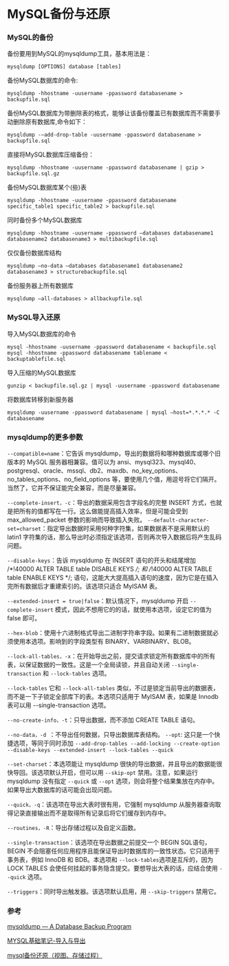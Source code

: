 # MySQL备份与还原

### MySQL的备份

备份要用到MySQL的mysqldump工具，基本用法是：
```
mysqldump [OPTIONS] database [tables]
```
备份MySQL数据库的命令:
```
mysqldump -hhostname -uusername -ppassword databasename > backupfile.sql
```
备份MySQL数据库为带删除表的格式，能够让该备份覆盖已有数据库而不需要手动删除原有数据库,命令如下：
```
mysqldump -–add-drop-table -uusername -ppassword databasename > backupfile.sql
```

<!--more-->

直接将MySQL数据库压缩备份：
```
mysqldump -hhostname -uusername -ppassword databasename | gzip > backupfile.sql.gz
```
备份MySQL数据库某个(些)表
```
mysqldump -hhostname -uusername -ppassword databasename specific_table1 specific_table2 > backupfile.sql
```
同时备份多个MySQL数据库
```
mysqldump -hhostname -uusername -ppassword –databases databasename1 databasename2 databasename3 > multibackupfile.sql
```
仅仅备份数据库结构
```
mysqldump –no-data –databases databasename1 databasename2 databasename3 > structurebackupfile.sql
```
备份服务器上所有数据库
```
mysqldump –all-databases > allbackupfile.sql
```

### MySQL导入还原
导入MySQL数据库的命令
```
mysql -hhostname -uusername -ppassword databasename < backupfile.sql
mysql -hhostname -ppassword databasename tablename < backuptablefile.sql
```
导入压缩的MySQL数据库
```
gunzip < backupfile.sql.gz | mysql -uusername -ppassword databasename
```
将数据库转移到新服务器
```
mysqldump -uusername -ppassword databasename | mysql –host=*.*.*.* -C databasename
```

### mysqldump的更多参数

`--compatible=name`：它告诉 mysqldump，导出的数据将和哪种数据库或哪个旧版本的 MySQL 服务器相兼容。值可以为 ansi、mysql323、mysql40、postgresql、oracle、mssql、db2、maxdb、no_key_options、no_tables_options、no_field_options 等，要使用几个值，用逗号将它们隔开。当然了，它并不保证能完全兼容，而是尽量兼容。

`--complete-insert，-c`：导出的数据采用包含字段名的完整 INSERT 方式，也就是把所有的值都写在一行。这么做能提高插入效率，但是可能会受到 max_allowed_packet 参数的影响而导致插入失败。
`--default-character-set=charset`：指定导出数据时采用何种字符集，如果数据表不是采用默认的 latin1 字符集的话，那么导出时必须指定该选项，否则再次导入数据后将产生乱码问题。

`--disable-keys`：告诉 mysqldump 在 INSERT 语句的开头和结尾增加 /*!40000 ALTER TABLE table DISABLE KEYS */; 和 /*!40000 ALTER TABLE table ENABLE KEYS */; 语句，这能大大提高插入语句的速度，因为它是在插入完所有数据后才重建索引的。该选项只适合 MyISAM 表。

`--extended-insert = true|false`：默认情况下，mysqldump 开启 `--complete-insert` 模式，因此不想用它的的话，就使用本选项，设定它的值为 false 即可。

`--hex-blob`：使用十六进制格式导出二进制字符串字段。如果有二进制数据就必须使用本选项。影响到的字段类型有 BINARY、VARBINARY、BLOB。

`--lock-all-tables，-x`：在开始导出之前，提交请求锁定所有数据库中的所有表，以保证数据的一致性。这是一个全局读锁，并且自动关闭 `--single-transaction` 和 `--lock-tables` 选项。

`--lock-tables` 它和 `--lock-all-tables` 类似，不过是锁定当前导出的数据表，而不是一下子锁定全部库下的表。本选项只适用于 MyISAM 表，如果是 Innodb 表可以用 --single-transaction 选项。

`--no-create-info，-t`：只导出数据，而不添加 CREATE TABLE 语句。

`--no-data，-d `：不导出任何数据，只导出数据库表结构。
`--opt`: 这只是一个快捷选项，等同于同时添加 `--add-drop-tables --add-locking --create-option --disable-keys --extended-insert --lock-tables --quick`

`--set-charset`：本选项能让 mysqldump 很快的导出数据，并且导出的数据能很快导回。该选项默认开启，但可以用 `--skip-opt` 禁用。注意，如果运行 mysqldump 没有指定 `--quick` 或 `--opt` 选项，则会将整个结果集放在内存中。如果导出大数据库的话可能会出现问题。

`--quick，-q`：该选项在导出大表时很有用，它强制 mysqldump 从服务器查询取得记录直接输出而不是取得所有记录后将它们缓存到内存中。

`--routines，-R`：导出存储过程以及自定义函数。

`--single-transaction`：该选项在导出数据之前提交一个 BEGIN SQL语句，BEGIN 不会阻塞任何应用程序且能保证导出时数据库的一致性状态。它只适用于事务表，例如 InnoDB 和 BDB。本选项和 `--lock-tables`选项是互斥的，因为 LOCK TABLES 会使任何挂起的事务隐含提交。要想导出大表的话，应结合使用 `--quick` 选项。

`--triggers`：同时导出触发器。该选项默认启用，用 `--skip-triggers` 禁用它。

### 参考

[mysqldump — A Database Backup Program](http://dev.mysql.com/doc/refman/5.7/en/mysqldump.html)

[MYSQL基础笔记-导入与导出](http://www.wklken.me/posts/2013/08/11/mysql-base.html#_25)

[mysql备份还原（视图、存储过程）](http://kerry.blog.51cto.com/172631/177570)

